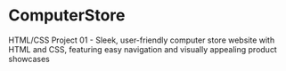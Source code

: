 # ComputerStore
HTML/CSS Project 01 - Sleek, user-friendly computer store website with HTML and CSS, featuring easy navigation and visually appealing product showcases
